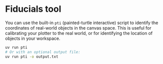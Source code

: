 # Fiducials tool

You can use the built-in `pti` (painted-turtle interactive) script to identify the coordinates of real-world objects in the canvas space. This is useful for calibrating your plotter to the real world, or for identifying the location of objects in your workspace.

```bash
uv run pti
# Or with an optional output file:
uv run pti -o output.txt
```
